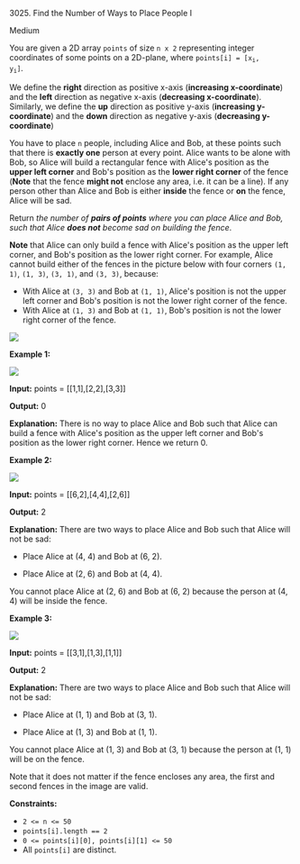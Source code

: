 3025\. Find the Number of Ways to Place People I

Medium

You are given a 2D array `points` of size `n x 2` representing integer coordinates of some points on a 2D-plane, where <code>points[i] = [x<sub>i</sub>, y<sub>i</sub>]</code>.

We define the **right** direction as positive x-axis (**increasing x-coordinate**) and the **left** direction as negative x-axis (**decreasing x-coordinate**). Similarly, we define the **up** direction as positive y-axis (**increasing y-coordinate**) and the **down** direction as negative y-axis (**decreasing y-coordinate**)

You have to place `n` people, including Alice and Bob, at these points such that there is **exactly one** person at every point. Alice wants to be alone with Bob, so Alice will build a rectangular fence with Alice's position as the **upper left corner** and Bob's position as the **lower right corner** of the fence (**Note** that the fence **might not** enclose any area, i.e. it can be a line). If any person other than Alice and Bob is either **inside** the fence or **on** the fence, Alice will be sad.

Return _the number of **pairs of points** where you can place Alice and Bob, such that Alice **does not** become sad on building the fence_.

**Note** that Alice can only build a fence with Alice's position as the upper left corner, and Bob's position as the lower right corner. For example, Alice cannot build either of the fences in the picture below with four corners `(1, 1)`, `(1, 3)`, `(3, 1)`, and `(3, 3)`, because:

*   With Alice at `(3, 3)` and Bob at `(1, 1)`, Alice's position is not the upper left corner and Bob's position is not the lower right corner of the fence.
*   With Alice at `(1, 3)` and Bob at `(1, 1)`, Bob's position is not the lower right corner of the fence.

![](https://assets.leetcode.com/uploads/2024/01/04/example0alicebob-1.png)

**Example 1:**

![](https://assets.leetcode.com/uploads/2024/01/04/example1alicebob.png)

**Input:** points = [[1,1],[2,2],[3,3]]

**Output:** 0

**Explanation:** There is no way to place Alice and Bob such that Alice can build a fence with Alice's position as the upper left corner and Bob's position as the lower right corner. Hence we return 0.

**Example 2:**

![](https://assets.leetcode.com/uploads/2024/02/04/example2alicebob.png)

**Input:** points = [[6,2],[4,4],[2,6]]

**Output:** 2

**Explanation:** There are two ways to place Alice and Bob such that Alice will not be sad:

- Place Alice at (4, 4) and Bob at (6, 2).

- Place Alice at (2, 6) and Bob at (4, 4).

You cannot place Alice at (2, 6) and Bob at (6, 2) because the person at (4, 4) will be inside the fence.

**Example 3:**

![](https://assets.leetcode.com/uploads/2024/02/04/example4alicebob.png)

**Input:** points = [[3,1],[1,3],[1,1]]

**Output:** 2

**Explanation:** There are two ways to place Alice and Bob such that Alice will not be sad:

- Place Alice at (1, 1) and Bob at (3, 1).

- Place Alice at (1, 3) and Bob at (1, 1).

You cannot place Alice at (1, 3) and Bob at (3, 1) because the person at (1, 1) will be on the fence.

Note that it does not matter if the fence encloses any area, the first and second fences in the image are valid.

**Constraints:**

*   `2 <= n <= 50`
*   `points[i].length == 2`
*   `0 <= points[i][0], points[i][1] <= 50`
*   All `points[i]` are distinct.
